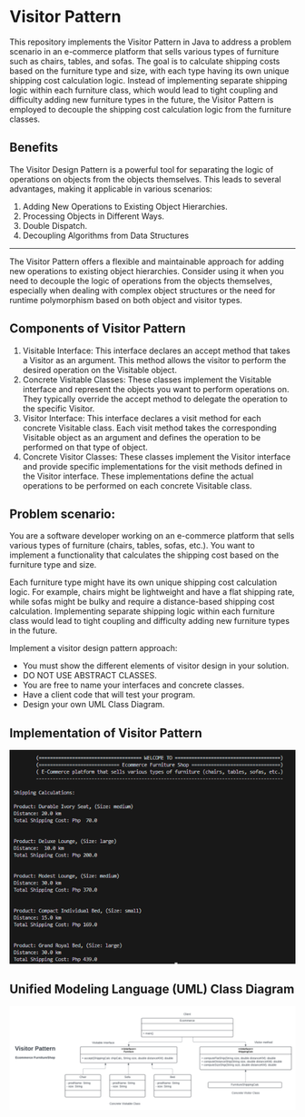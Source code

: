 # Visitor Pattern 

This repository implements the Visitor Pattern in Java to address a problem scenario in an e-commerce platform that sells various types of furniture such as chairs, tables, and sofas. The goal is to calculate shipping costs based on the furniture type and size, with each type having its own unique shipping cost calculation logic. Instead of implementing separate shipping logic within each furniture class, which would lead to tight coupling and difficulty adding new furniture types in the future, the Visitor Pattern is employed to decouple the shipping cost calculation logic from the furniture classes.

## Benefits
The Visitor Design Pattern is a powerful tool for separating the logic of operations on objects from the objects themselves. This leads to several advantages, making it applicable in various scenarios:
1. Adding New Operations to Existing Object Hierarchies.
2. Processing Objects in Different Ways.
3. Double Dispatch.
4. Decoupling Algorithms from Data Structures

____________________________________________________________________
The Visitor Pattern offers a flexible and maintainable approach for adding new operations to existing object hierarchies. Consider using it when you need to decouple the logic of operations from the objects themselves, especially when dealing with complex object structures or the need for runtime polymorphism based on both object and visitor types.

## Components of Visitor Pattern
1. Visitable Interface: This interface declares an accept method that takes a Visitor as an argument. This method allows the visitor to perform the desired operation on the Visitable object.
2. Concrete Visitable Classes: These classes implement the Visitable interface and represent the objects you want to perform operations on. They typically override the accept method to delegate the operation to the specific Visitor.
3. Visitor Interface: This interface declares a visit method for each concrete Visitable class. Each visit method takes the corresponding Visitable object as an argument and defines the operation to be performed on that type of object.
4. Concrete Visitor Classes: These classes implement the Visitor interface and provide specific implementations for the visit methods defined in the Visitor interface. These implementations define the actual operations to be performed on each concrete Visitable class.



## Problem scenario:

You are a software developer working on an e-commerce platform that sells various types of furniture (chairs, tables, sofas, etc.). You want to implement a functionality that calculates the shipping cost based on the furniture type and size.

Each furniture type might have its own unique shipping cost calculation logic. For example, chairs might be lightweight and have a flat shipping rate, while sofas might be bulky and require a distance-based shipping cost calculation. Implementing separate shipping logic within each furniture class would lead to tight coupling and difficulty adding new furniture types in the future.

Implement a visitor design pattern approach: 

<ul>
<li>You must show the different elements of visitor design in your solution.  
<li>DO NOT USE ABSTRACT CLASSES. 
<li>You are free to name your interfaces and concrete classes. 
<li>Have a client code that will test your program.
<li>Design your own UML Class Diagram.  </li>
</ul>


## Implementation of Visitor Pattern

<p align="center">
    <img src="image.png" alt="Centered Image" />
</p>

## Unified Modeling Language (UML) Class Diagram

<p align="center">
    <img src="image-1.png" alt="Centered Image" />
</p>